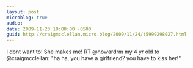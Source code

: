 ```yaml
---
layout: post
microblog: true
audio: 
date: 2009-11-23 19:00:00 -0500
guid: http://craigmcclellan.micro.blog/2009/11/24/t5999298027.html
---
```

I dont want to! She makes me! RT @howardrm my 4 yr old to @craigmcclellan: "ha ha, you have a girlfriend? you have to kiss her!"
